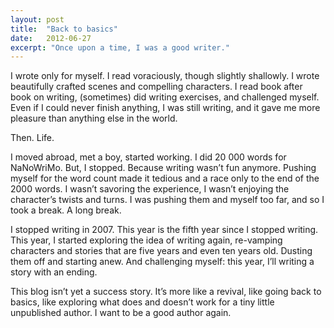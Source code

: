 ```yaml
---
layout: post
title:  "Back to basics"
date:   2012-06-27
excerpt: "Once upon a time, I was a good writer."
---
```


I wrote only for myself. I read voraciously, though slightly shallowly. I wrote
beautifully crafted scenes and compelling characters. I read book after book on
writing, (sometimes) did writing exercises, and challenged myself. Even if I
could never finish anything, I was still writing, and it gave me more pleasure
than anything else in the world.

Then. Life.

I moved abroad, met a boy, started working. I did 20 000 words for NaNoWriMo.
But, I stopped. Because writing wasn’t fun anymore. Pushing myself for the word
count made it tedious and a race only to the end of the 2000 words. I wasn’t
savoring the experience, I wasn’t enjoying the character’s twists and turns. I
was pushing them and myself too far, and so I took a break. A long break.

I stopped writing in 2007. This year is the fifth year since I stopped writing.
This year, I started exploring the idea of writing again, re-vamping characters
and stories that are five years and even ten years old. Dusting them off and
starting anew. And challenging myself: this year, I’ll writing a story with an
ending.

This blog isn’t yet a success story. It’s more like a revival, like going back
to basics, like exploring what does and doesn’t work for a tiny little
unpublished author. I want to be a good author again.
